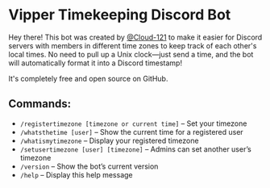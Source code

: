 # Vipper Timekeeping Discord Bot  

Hey there! This bot was created by [@Cloud-121](https://github.com/Cloud-121) to make it easier for Discord servers with members in different time zones to keep track of each other's local times. No need to pull up a Unix clock—just send a time, and the bot will automatically format it into a Discord timestamp!  

It's completely free and open source on GitHub.  

## Commands:  

- `/registertimezone [timezone or current time]` – Set your timezone  
- `/whatsthetime [user]` – Show the current time for a registered user  
- `/whatismytimezone` – Display your registered timezone  
- `/setusertimezone [user] [timezone]` – Admins can set another user’s timezone  
- `/version` – Show the bot’s current version  
- `/help` – Display this help message
